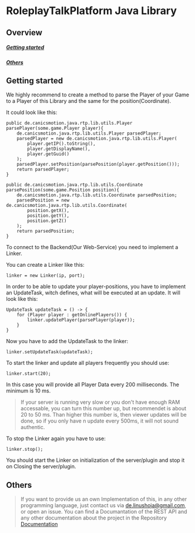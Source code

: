 # RoleplayTalkPlatform Java Library
## Overview
##### [Getting started](#getting-started-1)
##### [Others](#others-1)

## Getting started
We highly recommend to create a method to parse the Player of your Game to a Player of this Library and the same for the position(Coordinate).

It could look like this:

    public de.canicsmotion.java.rtp.lib.utils.Player parsePlayer(some.game.Player player){
        de.canicsmotion.java.rtp.lib.utils.Player parsedPlayer;
        parsedPlayer = new de.canicsmotion.java.rtp.lib.utils.Player(
            player.getIP().toString(),
            player.getDisplayName(),
            player.getGuid()
        );
        parsedPlayer.setPosition(parsePosition(player.getPosition()));
        return parsedPlayer;
    }
    
    public de.canicsmotion.java.rtp.lib.utils.Coordinate parsePosition(some.game.Position position){
        de.canicsmotion.java.rtp.lib.utils.Coordinate parsedPosition;
        parsedPosition = new de.canicsmotion.java.rtp.lib.utils.Coordinate(
            position.getX(),
            position.getY(),
            position.getZ()
        );
        return parsedPosition;
    }
    
To connect to the Backend(Our Web-Service) you need to implement a Linker.

You can create a Linker like this:

    linker = new Linker(ip, port);
    
In order to be able to update your player-positions, you have to implement an UpdateTask, witch defines, what will be executed at an update.
It will look like this:

    UpdateTask updateTask = () -> {
        for (Player player : getOnlinePlayers()) {
            linker.updatePlayer(parsePlayer(player));
        }
    }
    
Now you have to add the UpdateTask to the linker:
    
    linker.setUpdateTask(updateTask);
    
To start the linker and update all players frequently you should use:

    linker.start(20);
    
In this case you will provide all Player Data every 200 milliseconds. The minimum is 10 ms. 
> If your server is running very slow or you don't have enough RAM accessable, you can turn this number up, but recommendet is about 20 to 50 ms. Than higher this number is, then viewer updates will be done, so if you only have n update every 500ms, it will not sound authentic.

To stop the Linker again you have to use:
    
    linker.stop();
    
You should start the Linker on initialization of the server/plugin and stop it on Closing the server/plugin.

## Others

> If you want to provide us an own Implementation of this, in any other programming language, just contact us via de.linushoja@gmail.com, or open an issue. You can find a Documantation of the REST API and any other documentation about the project in the Repository [Documentation](https://github.com/RoleplayTalkPlatform/Documentation "Documentation Repository")
